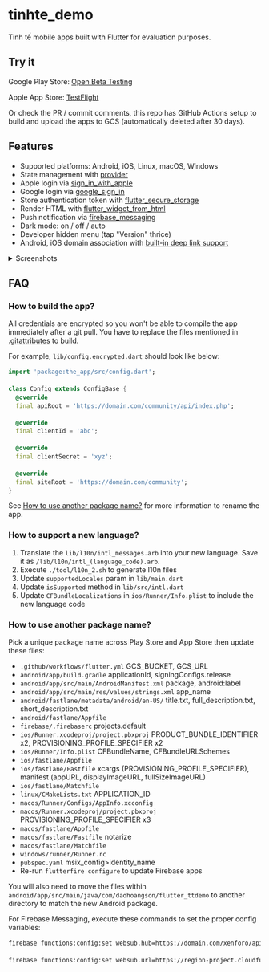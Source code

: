 # tinhte_demo

Tinh tế mobile apps built with Flutter for evaluation purposes.

## Try it

Google Play Store: [Open Beta Testing](https://play.google.com/apps/testing/com.daohoangson.flutter_ttdemo)

Apple App Store: [TestFlight](https://testflight.apple.com/join/4lGGYeSU)

Or check the PR / commit comments, this repo has GitHub Actions setup to build and
upload the apps to GCS (automatically deleted after 30 days).

## Features

- Supported platforms: Android, iOS, Linux, macOS, Windows
- State management with [provider](https://pub.dev/packages/provider)
- Apple login via [sign_in_with_apple](https://pub.dev/packages/sign_in_with_apple)
- Google login via [google_sign_in](https://pub.dev/packages/google_sign_in)
- Store authentication token with [flutter_secure_storage](https://pub.dev/packages/flutter_secure_storage)
- Render HTML with [flutter_widget_from_html](https://pub.dev/packages/flutter_widget_from_html)
- Push notification via [firebase_messaging](https://pub.dev/packages/firebase_messaging)
- Dark mode: on / off / auto
- Developer hidden menu (tap "Version" thrice)
- Android, iOS domain association with [built-in deep link support](https://docs.flutter.dev/ui/navigation/deep-linking)

<details>
<summary>Screenshots</summary>

### Home

| Wide                                              | Narrow                                              |
|---------------------------------------------------|-----------------------------------------------------|
| ![](test/src/widgets/home/goldens/top_5/wide.png) | ![](test/src/widgets/home/goldens/top_5/narrow.png) |

### Thread view

| Normal thread                                          | With post replies                                      | Poll                                                   |
|--------------------------------------------------------|--------------------------------------------------------|--------------------------------------------------------|
| ![](test/src/widgets/goldens/posts/thread_3704815.png) | ![](test/src/widgets/goldens/posts/thread_3704463.png) | ![](test/src/widgets/goldens/posts/thread_3441248.png) |

| Tinhte Fact                                          | Background post                                          |
|------------------------------------------------------|----------------------------------------------------------|
| ![](test/src/widgets/tinhte/goldens/tinhte_fact.png) | ![](test/src/widgets/tinhte/goldens/background_post.png) |

### Interactive UI

| Compare                                        | Galleria                                        | YouTube                                        |
|------------------------------------------------|-------------------------------------------------|------------------------------------------------|
| ![](test/src/widgets/goldens/html/compare.png) | ![](test/src/widgets/goldens/html/galleria.png) | ![](test/src/widgets/goldens/html/youtube.png) |

</details>

## FAQ

### How to build the app?

All credentials are encrypted so you won't be able to compile the app immediately after a git pull.
You have to replace the files mentioned in [.gitattributes](https://github.com/daohoangson/flutter-tinhte_demo/blob/master/.gitattributes) to build.

For example, `lib/config.encrypted.dart` should look like below:

```dart
import 'package:the_app/src/config.dart';

class Config extends ConfigBase {
  @override
  final apiRoot = 'https://domain.com/community/api/index.php';

  @override
  final clientId = 'abc';

  @override
  final clientSecret = 'xyz';

  @override
  final siteRoot = 'https://domain.com/community';
}
```

See [How to use another package name?](#how-to-use-another-package-name) for more information to rename the app.

### How to support a new language?

1. Translate the `lib/l10n/intl_messages.arb` into your new language. Save it as `/lib/l10n/intl_(language_code).arb`.
1. Execute `./tool/l10n_2.sh` to generate l10n files
1. Update `supportedLocales` param in `lib/main.dart`
1. Update `isSupported` method in `lib/src/intl.dart`
1. Update `CFBundleLocalizations` in `ios/Runner/Info.plist` to include the new language code

### How to use another package name?

Pick a unique package name across Play Store and App Store then update these files:

- `.github/workflows/flutter.yml` GCS_BUCKET, GCS_URL
- `android/app/build.gradle` applicationId, signingConfigs.release
- `android/app/src/main/AndroidManifest.xml` package, android:label
- `android/app/src/main/res/values/strings.xml` app_name
- `android/fastlane/metadata/android/en-US/` title.txt, full_description.txt, short_description.txt
- `android/fastlane/Appfile`
- `firebase/.firebaserc` projects.default
- `ios/Runner.xcodeproj/project.pbxproj` PRODUCT_BUNDLE_IDENTIFIER x2, PROVISIONING_PROFILE_SPECIFIER x2
- `ios/Runner/Info.plist` CFBundleName, CFBundleURLSchemes
- `ios/fastlane/Appfile`
- `ios/fastlane/Fastfile` xcargs (PROVISIONING_PROFILE_SPECIFIER), manifest (appURL, displayImageURL, fullSizeImageURL)
- `ios/fastlane/Matchfile`
- `linux/CMakeLists.txt` APPLICATION_ID
- `macos/Runner/Configs/AppInfo.xcconfig`
- `macos/Runner.xcodeproj/project.pbxproj` PROVISIONING_PROFILE_SPECIFIER x3
- `macos/fastlane/Appfile`
- `macos/fastlane/Fastfile` notarize
- `macos/fastlane/Matchfile`
- `windows/runner/Runner.rc`
- `pubspec.yaml` msix_config>identity_name
- Re-run `flutterfire configure` to update Firebase apps

You will also need to move the files within `android/app/src/main/java/com/daohoangson/flutter_ttdemo` to another directory to match the new Android package.

For Firebase Messaging, execute these commands to set the proper config variables:

```bash
firebase functions:config:set websub.hub=https://domain.com/xenforo/api/index.php\?subscriptions

firebase functions:config:set websub.url=https://region-project.cloudfunctions.net/websub
```

